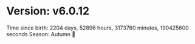 # Version: v6.0.12
Time since birth: 2204 days, 52896 hours, 3173760 minutes, 190425600 seconds
Season: Autumn 🍁
